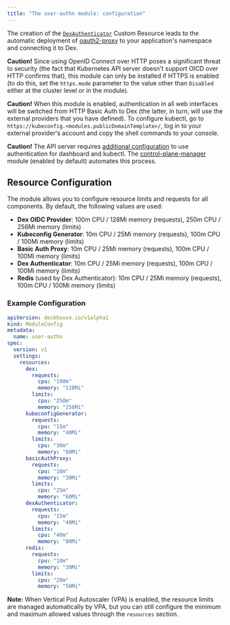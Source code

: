 ```yaml
---
title: "The user-authn module: configuration"
---
```


<!-- SCHEMA -->

The creation of the [`DexAuthenticator`](cr.html#dexauthenticator) Custom Resource leads to the automatic deployment of [oauth2-proxy](https://github.com/oauth2-proxy/oauth2-proxy) to your application's namespace and connecting it to Dex.

**Caution!** Since using OpenID Connect over HTTP poses a significant threat to security (the fact that Kubernetes API server doesn't support OICD over HTTP confirms that), this module can only be installed if HTTPS is enabled (to do this, set the `https.mode` parameter to the value other than `Disabled` either at the cluster level or in the module).

**Caution!** When this module is enabled, authentication in all web interfaces will be switched from HTTP Basic Auth to Dex (the latter, in turn, will use the external providers that you have defined). To configure kubectl, go to `https://kubeconfig.<modules.publicDomainTemplate>/`, log in to your external provider's account and copy the shell commands to your console.

**Caution!** The API server requires [additional configuration](faq.html#configuring-kube-apiserver) to use authentication for dashboard and kubectl. The [control-plane-manager](../../modules/control-plane-manager/) module (enabled by default) automates this process.

## Resource Configuration

The module allows you to configure resource limits and requests for all components. By default, the following values are used:

- **Dex OIDC Provider**: 100m CPU / 128Mi memory (requests), 250m CPU / 256Mi memory (limits)
- **Kubeconfig Generator**: 10m CPU / 25Mi memory (requests), 100m CPU / 100Mi memory (limits)
- **Basic Auth Proxy**: 10m CPU / 25Mi memory (requests), 100m CPU / 100Mi memory (limits)
- **Dex Authenticator**: 10m CPU / 25Mi memory (requests), 100m CPU / 100Mi memory (limits)
- **Redis** (used by Dex Authenticator): 10m CPU / 25Mi memory (requests), 100m CPU / 100Mi memory (limits)

### Example Configuration

```yaml
apiVersion: deckhouse.io/v1alpha1
kind: ModuleConfig
metadata:
  name: user-authn
spec:
  version: v1
  settings:
    resources:
      dex:
        requests:
          cpu: "100m"
          memory: "128Mi"
        limits:
          cpu: "250m"
          memory: "256Mi"
      kubeconfigGenerator:
        requests:
          cpu: "15m"
          memory: "40Mi"
        limits:
          cpu: "30m"
          memory: "80Mi"
      basicAuthProxy:
        requests:
          cpu: "10m"
          memory: "30Mi"
        limits:
          cpu: "25m"
          memory: "60Mi"
      dexAuthenticator:
        requests:
          cpu: "15m"
          memory: "40Mi"
        limits:
          cpu: "40m"
          memory: "80Mi"
      redis:
        requests:
          cpu: "10m"
          memory: "30Mi"
        limits:
          cpu: "20m"
          memory: "50Mi"
```

**Note:** When Vertical Pod Autoscaler (VPA) is enabled, the resource limits are managed automatically by VPA, but you can still configure the minimum and maximum allowed values through the `resources` section.
